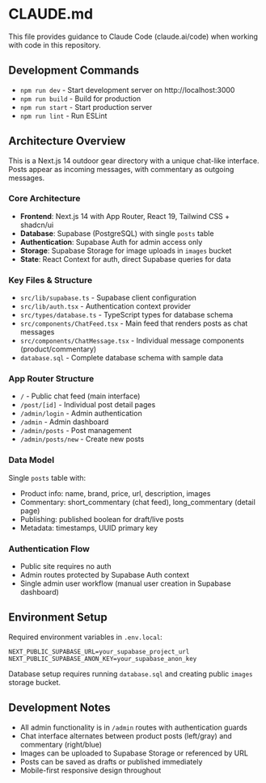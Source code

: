 # CLAUDE.md

This file provides guidance to Claude Code (claude.ai/code) when working with code in this repository.

## Development Commands

- `npm run dev` - Start development server on http://localhost:3000
- `npm run build` - Build for production
- `npm run start` - Start production server
- `npm run lint` - Run ESLint

## Architecture Overview

This is a Next.js 14 outdoor gear directory with a unique chat-like interface. Posts appear as incoming messages, with commentary as outgoing messages.

### Core Architecture
- **Frontend**: Next.js 14 with App Router, React 19, Tailwind CSS + shadcn/ui
- **Database**: Supabase (PostgreSQL) with single `posts` table
- **Authentication**: Supabase Auth for admin access only
- **Storage**: Supabase Storage for image uploads in `images` bucket
- **State**: React Context for auth, direct Supabase queries for data

### Key Files & Structure
- `src/lib/supabase.ts` - Supabase client configuration
- `src/lib/auth.tsx` - Authentication context provider
- `src/types/database.ts` - TypeScript types for database schema
- `src/components/ChatFeed.tsx` - Main feed that renders posts as chat messages
- `src/components/ChatMessage.tsx` - Individual message components (product/commentary)
- `database.sql` - Complete database schema with sample data

### App Router Structure
- `/` - Public chat feed (main interface)
- `/post/[id]` - Individual post detail pages
- `/admin/login` - Admin authentication
- `/admin` - Admin dashboard
- `/admin/posts` - Post management
- `/admin/posts/new` - Create new posts

### Data Model
Single `posts` table with:
- Product info: name, brand, price, url, description, images
- Commentary: short_commentary (chat feed), long_commentary (detail page)
- Publishing: published boolean for draft/live posts
- Metadata: timestamps, UUID primary key

### Authentication Flow
- Public site requires no auth
- Admin routes protected by Supabase Auth context
- Single admin user workflow (manual user creation in Supabase dashboard)

## Environment Setup

Required environment variables in `.env.local`:
```
NEXT_PUBLIC_SUPABASE_URL=your_supabase_project_url
NEXT_PUBLIC_SUPABASE_ANON_KEY=your_supabase_anon_key
```

Database setup requires running `database.sql` and creating public `images` storage bucket.

## Development Notes

- All admin functionality is in `/admin` routes with authentication guards
- Chat interface alternates between product posts (left/gray) and commentary (right/blue)
- Images can be uploaded to Supabase Storage or referenced by URL
- Posts can be saved as drafts or published immediately
- Mobile-first responsive design throughout